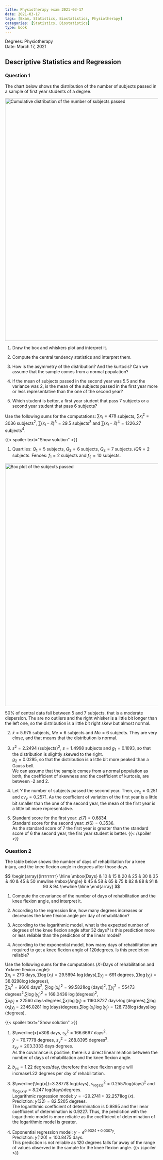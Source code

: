 ```yaml
---
title: Physiotherapy exam 2021-03-17
date: 2021-03-17
tags: [Exam, Statistics, Biostatistics, Physiotherapy]
categories: [Statistics, Biostatistics]
type: book
---
```


Degrees: Physiotherapy  
Date: March 17, 2021

## Descriptive Statistics and Regression

### Question 1

The chart below shows the distribution of the number of subjects passed in a sample of first year students of a degree.

<img src="../img/des-18-gen-cumulative-distribution-subjects.svg" title="Cumulative distribution of the number of subjects passed" style="display: block; margin: auto;" width="800" />

1. Draw the box and whiskers plot and interpret it.

2. Compute the central tendency statistics and interpret them.

3. How is the asymmetry of the distribution? And the kurtosis? Can we assume that the sample comes from a normal population?

4. If the mean of subjects passed in the second year was 5.5 and the variance was 2, is the mean of the subjects passed in the first year more or less representative than the one of the second year?

5. Which student is better, a first year student that pass 7 subjects or a second year student that pass 6 subjects?

Use the following sums for the computations: $\sum x_i=478$ subjects, $\sum x_i^2=3036$ subjects$^2$, $\sum (x_i-\bar x)^3=29.5$ subjects$^3$ and $\sum (x_i-\bar x)^4=1226.27$ subjects$^4$.

{{< spoiler text="Show solution" >}}
1. Quartiles: $Q_1=5$ subjects, $Q_2=6$ subjects, $Q_3=7$ subjects. $IQR = 2$ subjects.       Fences: $f_1=2$ subjects and $f_2=10$ subjects.

  <img src="../img/des-18-gen-boxplot-subjects.svg" title="Box plot of the subjects passed" alt="Box plot of the subjects passed" style="display: block; margin: auto;" width="800" />

50% of central data fall between 5 and 7 subjects, that is a moderate dispersion. The are no outliers and the right whisker is a little bit longer than the left one, so the distribution is a little bit right skew but almost normal.

2. $\bar x=5.975$ subjects, $Me=6$ subjects and $Mo=6$ subjects. They are very close, and that means that the distribution is normal.

3. $s^2=2.2494$ (subjects)$^2$, $s=1.4998$ subjects and $g_1=0.1093$, so that the distribution is slightly skewed to the right.  
$g_2=0.0295$, so that the distribution is a little bit more peaked than a Gauss bell.  
We can assume that the sample comes from a normal population as both, the coefficient of skewness and the coefficient of kurtosis, are between -2 and 2.

4. Let $Y$ the number of subjects passed the second year. Then, $cv_x=0.251$ and $cv_y=0.2571$. As the coefficient of variation of the first year is a little bit smaller than the one of the second year, the mean of the first year is a little bit more representative.

5. Standard score for the first year: $z(7)=0.6834$.  
Standard score for the second year: $z(6)=0.3536$.  
As the standard score of $7$ the first year is greater than the standard score of $6$ the second year, the firs year student is better.
{{< /spoiler >}}

### Question 2

The table below shows the number of days of rehabilitation for a knee injury, and the knee flexion angle in degrees after those days.

$$
\begin{array}{lrrrrrrrrr}    
\hline
\mbox{Days} & 10 & 15 & 20 & 25 & 30 & 35 & 40 & 45 & 50 \newline 
\mbox{Angle} & 45 & 58 & 65 & 75 & 82 & 88 & 91 & 93 & 94 \newline
\hline
\end{array}
$$

1. Compute the covariance of the number of days of rehabilitation and the knee flexion angle, and interpret it.

2. According to the regression line, how many degrees increases or decreases the knee flexion angle per day of rehabilitation?

3. According to the logarithmic model, what is the expected number of degrees of the knee flexion angle after 32 days? Is this prediction more or less reliable than the prediction of the linear model?

4. According to the exponential model, how many days of rehabilitation are required to get a knee flexion angle of 120degrees. Is this prediction reliable?

Use the following sums for the computations ($X$=Days of rehabilitation and $Y$=knee flexion angle):  
$\sum x_i=270$ days, $\sum \log(x_i)=29.5894$ $\log(\mbox{days})$,$\sum y_j=691$ degrees, $\sum \log(y_j)=38.8298$$\log(\mbox{degrees})$,  
$\sum x_i^2=9600$ days$^2$, $\sum \log(x_i)^2=99.5821$$\log(\mbox{days})^2$, $\sum y_j^2=55473$ degrees$^2$,$\sum \log(y_j)^2=168.0436$ $\log(\mbox{degrees})^2$,  
$\sum x_iy_j=22560$ days$\cdot$degrees,$\sum x_i\log(y_j)=1190.8727$ days$\cdot\log(\mbox{degrees})$,$\sum \log(x_i)y_j=2346.0281$ $\log(\mbox{days})$degrees,$\sum \log(x_i)\log(y_j)=128.738$$\log(\mbox{days})\log(\mbox{degrees})$.

{{< spoiler text="Show solution" >}}
1. $\overline{x}=30$ days, $s_x^2=166.6667$ days$^2$.  
$\bar y=76.7778$ degrees, $s_y^2=268.8395$ degrees$^2$.  
$s_{xy}=203.3333$ days$\cdot$degrees.  
As the covariance is positive, there is a direct linear relation between the number of days of rehabilitation and the knee flexion angle.

2. $b_{yx}=1.22$ degrees/day, therefore the knee flexion angle will increase$1.22$ degrees per day of rehabilitation.

3. $\overline{\log(x)}=3.2877$ log(days), $s_{\log(x)}^2=0.2557$log(days)$^2$ and $s_{\log(x)y}=8.247$ log(days)degrees.  
Logarithmic regression model: $y=-29.2741+32.2571\log(x)$.  
Prediction: $y(32)=82.5205$ degrees.  
The logarithmic coefficient of determination is $0.9895$ and the linear coefficient of determination is $0.9227$. Thus, the prediction with the logarithmic model is more reliable as the coefficient of determination of the logarithmic model is greater.

4. Exponential regression model: $y=e^{0.9324+0.0307y}$.  
Prediction: $y(120)=100.8475$ days.  
This prediction is not reliable as 120 degrees falls far away of the range of values observed in the sample for the knee flexion angle.
{{< /spoiler >}}

